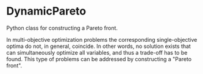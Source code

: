 # DynamicPareto

Python class for constructing a Pareto front.

In multi-objective optimization problems the corresponding single-objective
optima do not, in general, coincide. In other words, no solution exists that
can simultaneously optimize all variables, and thus a trade-off has to be
found. This type of problems can be addressed by constructing a "Pareto front".


